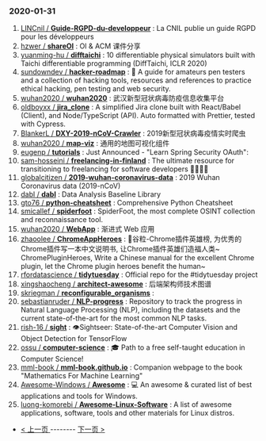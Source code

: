 ### 2020-01-31 
1. [
        LINCnil /
**Guide-RGPD-du-developpeur**](https://github.com/LINCnil/Guide-RGPD-du-developpeur) : La CNIL publie un guide RGPD pour les développeurs
1. [
        hzwer /
**shareOI**](https://github.com/hzwer/shareOI) : OI & ACM 课件分享
1. [
        yuanming-hu /
**difftaichi**](https://github.com/yuanming-hu/difftaichi) : 10 differentiable physical simulators built with Taichi differentiable programming (DiffTaichi, ICLR 2020)
1. [
        sundowndev /
**hacker-roadmap**](https://github.com/sundowndev/hacker-roadmap) : 📌 A guide for amateurs pen testers and a collection of hacking tools, resources and references to practice ethical hacking, pen testing and web security.
1. [
        wuhan2020 /
**wuhan2020**](https://github.com/wuhan2020/wuhan2020) : 武汉新型冠状病毒防疫信息收集平台
1. [
        oldboyxx /
**jira_clone**](https://github.com/oldboyxx/jira_clone) : A simplified Jira clone built with React/Babel (Client), and Node/TypeScript (API). Auto formatted with Prettier, tested with Cypress.
1. [
        BlankerL /
**DXY-2019-nCoV-Crawler**](https://github.com/BlankerL/DXY-2019-nCoV-Crawler) : 2019新型冠状病毒疫情实时爬虫
1. [
        wuhan2020 /
**map-viz**](https://github.com/wuhan2020/map-viz) : 通用的地图可视化组件
1. [
        eugenp /
**tutorials**](https://github.com/eugenp/tutorials) : Just Announced - "Learn Spring Security OAuth":
1. [
        sam-hosseini /
**freelancing-in-finland**](https://github.com/sam-hosseini/freelancing-in-finland) : The ultimate resource for transitioning to freelancing for software developers 👩‍💻🇫🇮
1. [
        globalcitizen /
**2019-wuhan-coronavirus-data**](https://github.com/globalcitizen/2019-wuhan-coronavirus-data) : 2019 Wuhan Coronavirus data (2019-nCoV)
1. [
        dabl /
**dabl**](https://github.com/dabl/dabl) : Data Analysis Baseline Library
1. [
        gto76 /
**python-cheatsheet**](https://github.com/gto76/python-cheatsheet) : Comprehensive Python Cheatsheet
1. [
        smicallef /
**spiderfoot**](https://github.com/smicallef/spiderfoot) : SpiderFoot, the most complete OSINT collection and reconnaissance tool.
1. [
        wuhan2020 /
**WebApp**](https://github.com/wuhan2020/WebApp) : 渐进式 Web 应用
1. [
        zhaoolee /
**ChromeAppHeroes**](https://github.com/zhaoolee/ChromeAppHeroes) : 🌈谷粒-Chrome插件英雄榜, 为优秀的Chrome插件写一本中文说明书, 让Chrome插件英雄们造福人类~ ChromePluginHeroes, Write a Chinese manual for the excellent Chrome plugin, let the Chrome plugin heroes benefit the human~
1. [
        rfordatascience /
**tidytuesday**](https://github.com/rfordatascience/tidytuesday) : Official repo for the #tidytuesday project
1. [
        xingshaocheng /
**architect-awesome**](https://github.com/xingshaocheng/architect-awesome) : 后端架构师技术图谱
1. [
        skriegman /
**reconfigurable_organisms**](https://github.com/skriegman/reconfigurable_organisms) : 
1. [
        sebastianruder /
**NLP-progress**](https://github.com/sebastianruder/NLP-progress) : Repository to track the progress in Natural Language Processing (NLP), including the datasets and the current state-of-the-art for the most common NLP tasks.
1. [
        rish-16 /
**sight**](https://github.com/rish-16/sight) : 👁Sightseer: State-of-the-art Computer Vision and Object Detection for TensorFlow
1. [
        ossu /
**computer-science**](https://github.com/ossu/computer-science) : 🎓 Path to a free self-taught education in Computer Science!
1. [
        mml-book /
**mml-book.github.io**](https://github.com/mml-book/mml-book.github.io) : Companion webpage to the book "Mathematics For Machine Learning"
1. [
        Awesome-Windows /
**Awesome**](https://github.com/Awesome-Windows/Awesome) : 💻 An awesome & curated list of best applications and tools for Windows.
1. [
        luong-komorebi /
**Awesome-Linux-Software**](https://github.com/luong-komorebi/Awesome-Linux-Software) : A list of awesome applications, software, tools and other materials for Linux distros. 

- [ < 上一页 ](https://github.com/able8/github-trending-daily-record/blob/master/2020-01-30.md) -------- [ 下一页 > ](https://github.com/able8/github-trending-daily-record/blob/master/2020-02-01.md)